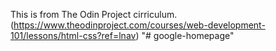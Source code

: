This is from The Odin Project cirriculum. (https://www.theodinproject.com/courses/web-development-101/lessons/html-css?ref=lnav)
"# google-homepage" 
